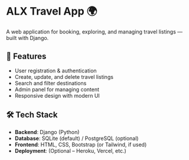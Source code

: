 # ALX Travel App 🌍

A web application for booking, exploring, and managing travel listings — built with Django.

## 🚀 Features

- User registration & authentication
- Create, update, and delete travel listings
- Search and filter destinations
- Admin panel for managing content
- Responsive design with modern UI

## 🛠️ Tech Stack

- **Backend**: Django (Python)
- **Database**: SQLite (default) / PostgreSQL (optional)
- **Frontend**: HTML, CSS, Bootstrap (or Tailwind, if used)
- **Deployment**: (Optional – Heroku, Vercel, etc.)


